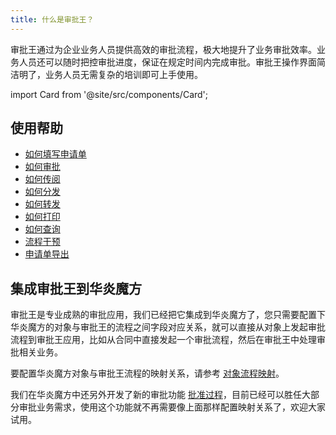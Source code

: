 ```yaml
---
title: 什么是审批王？
---
```


审批王通过为企业业务人员提供高效的审批流程，极大地提升了业务审批效率。业务人员还可以随时把控审批进度，保证在规定时间内完成审批。审批王操作界面简洁明了，业务人员无需复杂的培训即可上手使用。

import Card from '@site/src/components/Card';

<div class="mt-12 grid gap-5 mx-auto md:grid-cols-2 lg:max-w-none">

  <Card image="https://www-steedos-com.oss-accelerate.aliyuncs.com/videos/workflow/user-contracts.jpg"
    category="视频"
    title="如何填单和审批"
    href="/videos/workflow/user-contracts/"/>
    
  <Card image="https://www-steedos-com.oss-accelerate.aliyuncs.com/videos/workflow/admin-contracts.jpg"
    category="视频"
    title="如何设计审批流程"
    href="/videos/workflow/admin-contracts/"/>
</div>

## 使用帮助

- [如何填写申请单](/help/workflow/instance_add.md)
- [如何审批](/help/workflow/instance_approve.md)
- [如何传阅](/help/workflow/instance_carboncopy)
- [如何分发](/help/workflow/instance_distribute)
- [如何转发](/help/workflow/instance_forward)
- [如何打印](/help/workflow/instance_print)
- [如何查询](/help/workflow/instance_search)
- [流程干预](/help/workflow/instance_monitor)
- [申请单导出](/help/workflow/instance_export)

## 集成审批王到华炎魔方

审批王是专业成熟的审批应用，我们已经把它集成到华炎魔方了，您只需要配置下华炎魔方的对象与审批王的流程之间字段对应关系，就可以直接从对象上发起审批流程到审批王应用，比如从合同中直接发起一个审批流程，然后在审批王中处理审批相关业务。

要配置华炎魔方对象与审批王流程的映射关系，请参考 [对象流程映射](/help/no-code/object_workflows)。

我们在华炎魔方中还另外开发了新的审批功能 [批准过程](/help/approval/summary)，目前已经可以胜任大部分审批业务需求，使用这个功能就不再需要像上面那样配置映射关系了，欢迎大家试用。
